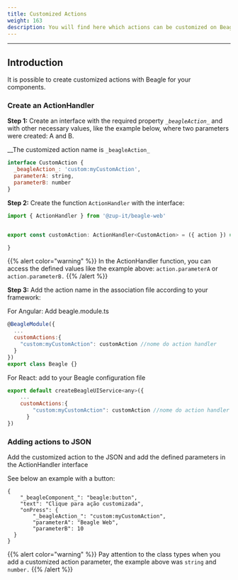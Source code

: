 ```yaml
---
title: Customized Actions
weight: 163
description: You will find here which actions can be customized on Beagle for Web
---
```


---

## Introduction

It is possible to create customized actions with Beagle for your components. 

### Create an ActionHandler

**Step 1:** Create an interface with the required property  _`_beagleAction_`_ and  with other necessary values, like the example below, where two parameters were created: A and B.  

 __The customized action name is `_beagleAction_` 

```javascript
interface CustomAction {
  _beagleAction_: 'custom:myCustomAction',
  parameterA: string,
  parameterB: number
}
```

**Step 2:** Create the function  `ActionHandler` with the interface:

```javascript
import { ActionHandler } from '@zup-it/beagle-web'


export const customAction: ActionHandler<CustomAction> = ({ action }) => {

}
```

{{% alert color="warning" %}}
In the ActionHandler function, you can access the defined values like the example above:  `action.parameterA` or `action.parameterB.`
{{% /alert %}}

**Step 3:** Add the action name in the association file according to your framework: 



For Angular: Add beagle.module.ts

```javascript
@BeagleModule({
  ...
  customActions:{
    "custom:myCustomAction": customAction //nome do action handler
  }
})
export class Beagle {}
```



For React: add to your Beagle configuration file 

```javascript
export default createBeagleUIService<any>({
    ...
    customActions:{
        "custom:myCustomAction": customAction //nome do action handler
      }
})

```



### Adding actions to JSON

Add the customized action to the JSON and add the defined parameters in the ActionHandler interface

See below an example with a button:

```text
{
    "_beagleComponent_": "beagle:button",
    "text": "Clique para ação customizada",
    "onPress": {
        "_beagleAction_": "custom:myCustomAction",
        "parameterA": "Beagle Web",
        "parameterB": 10
  }
}
```

{{% alert color="warning" %}}
Pay attention to the class types when you add a customized action parameter, the example above was `string` and `number.` 
{{% /alert %}}

